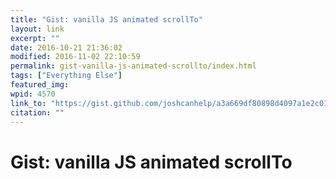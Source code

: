 ```yaml
---
title: "Gist: vanilla JS animated scrollTo"
layout: link
excerpt: ""
date: 2016-10-21 21:36:02
modified: 2016-11-02 22:10:59
permalink: gist-vanilla-js-animated-scrollto/index.html
tags: ["Everything Else"]
featured_img: 
wpid: 4570
link_to: "https://gist.github.com/joshcanhelp/a3a669df80898d4097a1e2c01dea52c1"
citation: ""
---
```


# Gist: vanilla JS animated scrollTo

